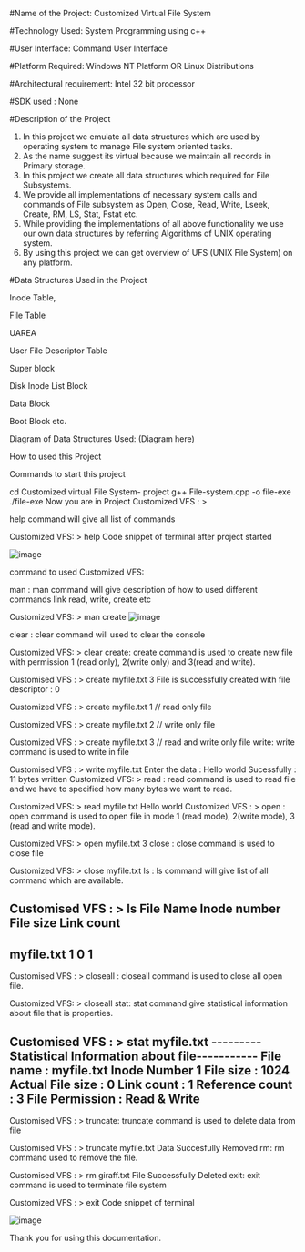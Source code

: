  

#Name of the Project: Customized Virtual File System

#Technology Used:  System Programming using c++

#User Interface: Command User Interface

#Platform Required: Windows NT Platform OR Linux Distributions

#Architectural requirement: Intel 32 bit processor

#SDK used : None

#Description of the Project
1. In this project we emulate all data structures which are used by operating system to
manage File system oriented tasks.
2. As the name suggest its virtual because we maintain all records in Primary storage.
3. In this project we create all data structures which required for File Subsystems.
4. We provide all implementations of necessary system calls and commands of File
subsystem as Open, Close, Read, Write, Lseek, Create, RM, LS, Stat, Fstat etc.
5. While providing the implementations of all above functionality we use our own data
structures by referring Algorithms of UNIX operating system.
6. By using this project we can get overview of UFS (UNIX File System) on any platform.

#Data Structures Used in the Project

Inode Table,

 File Table

 UAREA

User File Descriptor Table

Super block

 Disk Inode List Block

 Data Block

Boot Block etc.

Diagram of Data Structures Used: (Diagram here)

 

How to used this Project

Commands to start this project



cd Customized virtual File System- project
g++ File-system.cpp -o file-exe
./file-exe
Now you are in Project Customized VFS : >

help command will give all list of commands



Customized VFS: > help
Code snippet of terminal after project started

![image](https://github.com/shw1/Customized-Virtual-File-System/assets/108781084/0c1c3646-a1c8-4eb7-b791-b4f5dd63be67)


  

command to used Customized VFS:

man : man  command will give description of how to used different commands link read, write, create etc



Customized VFS: > man create 
![image](https://github.com/shw1/Customized-Virtual-File-System/assets/108781084/6058a9ed-c932-437f-a9e0-01793ff93e0d)

 

clear : clear  command will used to clear the console



Customized VFS: > clear
create: create command is used to create new file with permission 1 (read only), 2(write only) and 3(read and write).



Customised VFS : > create myfile.txt 3
File is successfully created with file descriptor : 0


Customized VFS : > create myfile.txt 1 // read only file


Customized VFS : > create myfile.txt 2 // write only file


Customized VFS : > create myfile.txt 3 // read and write only file
write: write command is used to write in file



Customised VFS : > write myfile.txt
Enter the data : 
Hello world
Sucessfully : 11 bytes written
Customized VFS: > 
read : read command is used to read file and we have to specified how many bytes we want to read.



Customized VFS: > read myfile.txt
Hello world
Customized VFS : >
open : open command is used to open file in mode 1 (read mode), 2(write mode), 3 (read and write mode).



Customized VFS: > open myfile.txt 3
close : close command is used to close file



Customized VFS: > close myfile.txt
ls : ls command will give list of all command which are available.



Customised VFS : > ls
File Name       Inode number    File size       Link count
-------------------------------------------------
myfile.txt              1               0               1
-------------------------------------------------
Customised VFS : >
closeall : closeall command is used to close all open file.



Customized VFS: > closeall
stat: stat command give statistical information about file that is  properties.



Customised VFS : > stat myfile.txt
---------Statistical Information about file-----------
File name : myfile.txt
Inode Number 1
File size : 1024
Actual File size : 0
Link count : 1
Reference count : 3
File Permission : Read & Write
 ------------------------------------------------------
Customised VFS : >
truncate: truncate command is used to delete data from file



Customised VFS : > truncate myfile.txt
Data Succesfully Removed
rm:  rm command used to remove the file.



Customised VFS : > rm giraff.txt
File Successfully Deleted
exit: exit command is used to terminate file system



Customized VFS : > exit
Code snippet of terminal 

![image](https://github.com/shw1/Customized-Virtual-File-System/assets/108781084/a51a6b0f-4993-44e2-9eaa-ccf5f57b32bb)

 
 Thank you for using this documentation.
